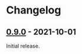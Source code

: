 # Changelog

## [0.9.0] - 2021-10-01

Initial release.

[0.9.0]: https://github.com/facebookincubator/cargo-guppy/releases/tag/cargo-hakari-0.9.0
